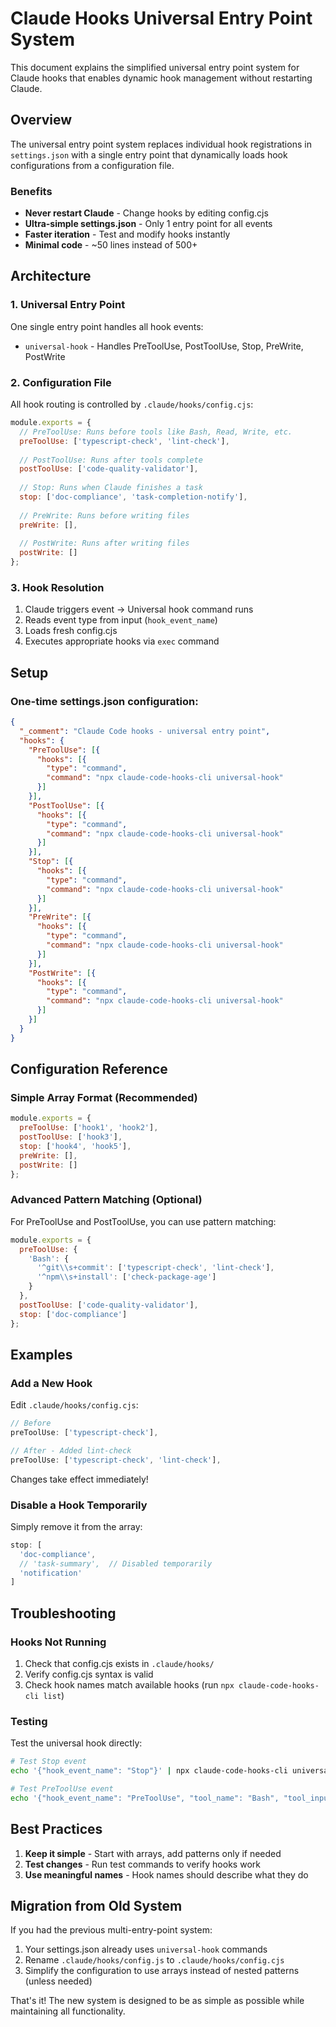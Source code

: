 # Claude Hooks Universal Entry Point System

This document explains the simplified universal entry point system for Claude hooks that enables dynamic hook management without restarting Claude.

## Overview

The universal entry point system replaces individual hook registrations in `settings.json` with a single entry point that dynamically loads hook configurations from a configuration file.

### Benefits

- **Never restart Claude** - Change hooks by editing config.cjs
- **Ultra-simple settings.json** - Only 1 entry point for all events
- **Faster iteration** - Test and modify hooks instantly
- **Minimal code** - ~50 lines instead of 500+

## Architecture

### 1. Universal Entry Point

One single entry point handles all hook events:

- `universal-hook` - Handles PreToolUse, PostToolUse, Stop, PreWrite, PostWrite

### 2. Configuration File

All hook routing is controlled by `.claude/hooks/config.cjs`:

```javascript
module.exports = {
  // PreToolUse: Runs before tools like Bash, Read, Write, etc.
  preToolUse: ['typescript-check', 'lint-check'],
  
  // PostToolUse: Runs after tools complete
  postToolUse: ['code-quality-validator'],
  
  // Stop: Runs when Claude finishes a task
  stop: ['doc-compliance', 'task-completion-notify'],
  
  // PreWrite: Runs before writing files
  preWrite: [],
  
  // PostWrite: Runs after writing files  
  postWrite: []
};
```

### 3. Hook Resolution

1. Claude triggers event → Universal hook command runs
2. Reads event type from input (`hook_event_name`)
3. Loads fresh config.cjs
4. Executes appropriate hooks via `exec` command

## Setup

### One-time settings.json configuration:

```json
{
  "_comment": "Claude Code hooks - universal entry point",
  "hooks": {
    "PreToolUse": [{
      "hooks": [{
        "type": "command",
        "command": "npx claude-code-hooks-cli universal-hook"
      }]
    }],
    "PostToolUse": [{
      "hooks": [{
        "type": "command",
        "command": "npx claude-code-hooks-cli universal-hook"
      }]
    }],
    "Stop": [{
      "hooks": [{
        "type": "command",
        "command": "npx claude-code-hooks-cli universal-hook"
      }]
    }],
    "PreWrite": [{
      "hooks": [{
        "type": "command",
        "command": "npx claude-code-hooks-cli universal-hook"
      }]
    }],
    "PostWrite": [{
      "hooks": [{
        "type": "command",
        "command": "npx claude-code-hooks-cli universal-hook"
      }]
    }]
  }
}
```

## Configuration Reference

### Simple Array Format (Recommended)

```javascript
module.exports = {
  preToolUse: ['hook1', 'hook2'],
  postToolUse: ['hook3'],
  stop: ['hook4', 'hook5'],
  preWrite: [],
  postWrite: []
};
```

### Advanced Pattern Matching (Optional)

For PreToolUse and PostToolUse, you can use pattern matching:

```javascript
module.exports = {
  preToolUse: {
    'Bash': {
      '^git\\s+commit': ['typescript-check', 'lint-check'],
      '^npm\\s+install': ['check-package-age']
    }
  },
  postToolUse: ['code-quality-validator'],
  stop: ['doc-compliance']
};
```

## Examples

### Add a New Hook

Edit `.claude/hooks/config.cjs`:

```javascript
// Before
preToolUse: ['typescript-check'],

// After - Added lint-check
preToolUse: ['typescript-check', 'lint-check'],
```

Changes take effect immediately!

### Disable a Hook Temporarily

Simply remove it from the array:

```javascript
stop: [
  'doc-compliance',
  // 'task-summary',  // Disabled temporarily
  'notification'
]
```

## Troubleshooting

### Hooks Not Running

1. Check that config.cjs exists in `.claude/hooks/`
2. Verify config.cjs syntax is valid
3. Check hook names match available hooks (run `npx claude-code-hooks-cli list`)

### Testing

Test the universal hook directly:

```bash
# Test Stop event
echo '{"hook_event_name": "Stop"}' | npx claude-code-hooks-cli universal-hook

# Test PreToolUse event
echo '{"hook_event_name": "PreToolUse", "tool_name": "Bash", "tool_input": {"command": "git commit"}}' | npx claude-code-hooks-cli universal-hook
```

## Best Practices

1. **Keep it simple** - Start with arrays, add patterns only if needed
2. **Test changes** - Run test commands to verify hooks work
3. **Use meaningful names** - Hook names should describe what they do

## Migration from Old System

If you had the previous multi-entry-point system:

1. Your settings.json already uses `universal-hook` commands
2. Rename `.claude/hooks/config.js` to `.claude/hooks/config.cjs`
3. Simplify the configuration to use arrays instead of nested patterns (unless needed)

That's it! The new system is designed to be as simple as possible while maintaining all functionality.